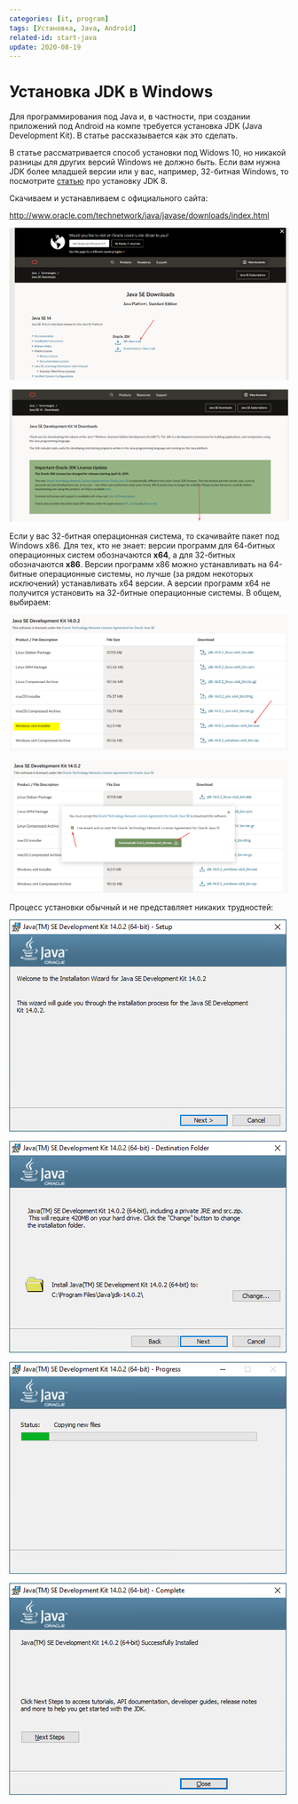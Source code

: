 ```yaml
---
categories: [it, program]
tags: [Установка, Java, Android]
related-id: start-java
update: 2020-08-19
---
```


# Установка JDK в Windows

Для программирования под Java и, в частности, при создании приложений под Android на компе требуется установка JDK (Java Development Kit). В статье рассказывается как это сделать.

В статье рассматривается способ установки под Widows 10, но никакой разницы для других версий Windows не должно быть. Если вам нужна JDK более младшей версии или у вас, например, 32-битная Windows, то посмотрите [статью](/blog/2014/install-jdk-on-windows/) про установку JDK 8.

Скачиваем и устанавливаем с официального сайта:

<http://www.oracle.com/technetwork/java/javase/downloads/index.html>

![Выбор Oracle JDK](img/download_01.png)

![Прокрутка вниз](img/download_02.png)

Если у вас 32-битная операционная система, то скачивайте пакет под Windows x86. Для тех, кто не знает: версии программ для 64-битных операционных систем обозначаются **x64**, а для 32-битных обозначаются **x86**. Версии программ x86 можно устанавливать на 64-битные операционные системы, но лучше (за рядом некоторых исключений) устанавливать x64 версии. А версии программ x64 не получится установить на 32-битные операционные системы. В общем, выбираем:

![Выбор версии установщика](img/download_03.png)

![Соглашение с условиями и скачивание](img/download_04.png)

Процесс установки обычный и не представляет никаких трудностей:

![Установка](img/install_01.png)

![Установка](img/install_02.png)

![Процесс установки](img/install_03.png)

![Окончание установки](img/install_04.png)
